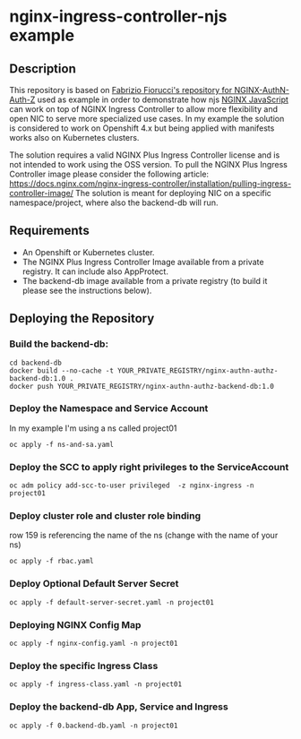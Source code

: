 # nginx-ingress-controller-njs example

## Description

This repository is based on [Fabrizio Fiorucci's repository for NGINX-AuthN-Auth-Z](https://github.com/fabriziofiorucci/NGINX-AuthN-AuthZ) used as example in order to demonstrate how njs [NGINX JavaScript](https://www.nginx.com/products/nginx/modules/nginx-javascript/) can work on top of NGINX Ingress Controller to allow more flexibility and open NIC to serve more specialized use cases. In my example the solution is considered to work on Openshift 4.x but being applied with manifests works also on Kubernetes clusters.

The solution requires a valid NGINX Plus Ingress Controller license and is not intended to work using the OSS version.
To pull the NGINX Plus Ingress Controller image please consider the following article: https://docs.nginx.com/nginx-ingress-controller/installation/pulling-ingress-controller-image/
The solution is meant for deploying NIC on a specific namespace/project, where also the backend-db will run. 

## Requirements
- An Openshift or Kubernetes cluster.
- The NGINX Plus Ingress Controller Image available from a private registry. It can include also AppProtect.
- The backend-db image available from a private registry (to build it please see the instructions below). 

## Deploying the Repository
### Build the backend-db:
```
cd backend-db
docker build --no-cache -t YOUR_PRIVATE_REGISTRY/nginx-authn-authz-backend-db:1.0 .
docker push YOUR_PRIVATE_REGISTRY/nginx-authn-authz-backend-db:1.0
```
### Deploy the Namespace and Service Account
In my example I'm using a ns called project01
```
oc apply -f ns-and-sa.yaml
```
### Deploy the SCC to apply right privileges to the ServiceAccount
```
oc adm policy add-scc-to-user privileged  -z nginx-ingress -n project01
```
### Deploy cluster role and cluster role binding
row 159 is referencing the name of the ns (change with the name of your ns)
```
oc apply -f rbac.yaml
```
### Deploy Optional Default Server Secret
```
oc apply -f default-server-secret.yaml -n project01
```
### Deploying NGINX Config Map
```
oc apply -f nginx-config.yaml -n project01
```
### Deploy the specific Ingress Class
```
oc apply -f ingress-class.yaml -n project01
```
###  Deploy the backend-db App, Service and Ingress
```
oc apply -f 0.backend-db.yaml -n project01
```
